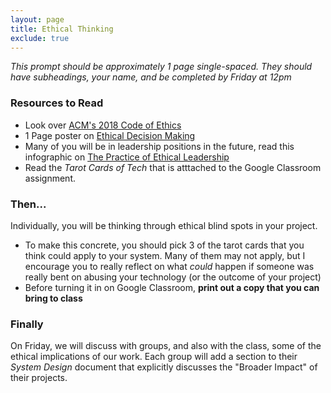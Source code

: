 ```yaml
---
layout: page
title: Ethical Thinking
exclude: true
---
```


_This prompt should be approximately 1 page single-spaced. They should have subheadings, your name, and be completed by Friday at 12pm_

### Resources to Read
- Look over [ACM's 2018 Code of Ethics](https://www.acm.org/code-of-ethics)
- 1 Page poster on [Ethical Decision Making](https://www.scu.edu/ethics/ethics-resources/ethical-decision-making/ethical-decision-making-poster/)
- Many of you will be in leadership positions in the future, read this infographic on [The Practice of Ethical Leadership](https://www.scu.edu/media/ethics-center/ethical-decision-making/MARK_0418_EthicalLeadershipInfographic-3.pdf)
- Read the _Tarot Cards of Tech_ that is atttached to the Google Classroom assignment. 

### Then...
Individually, you will be thinking through ethical blind spots in your project. 
- To make this concrete, you should pick 3 of the tarot cards that you think could apply to your system. Many of them may not apply, but I encourage you to really reflect on what _could_ happen if someone was really bent on abusing your technology (or the outcome of your project)
- Before turning it in on Google Classroom, **print out a copy that you can bring to class**

### Finally
On Friday, we will discuss with groups, and also with the class, some of the ethical implications of our work. Each group will add a section to their _System Design_ document that explicitly discusses the "Broader Impact" of their projects. 
